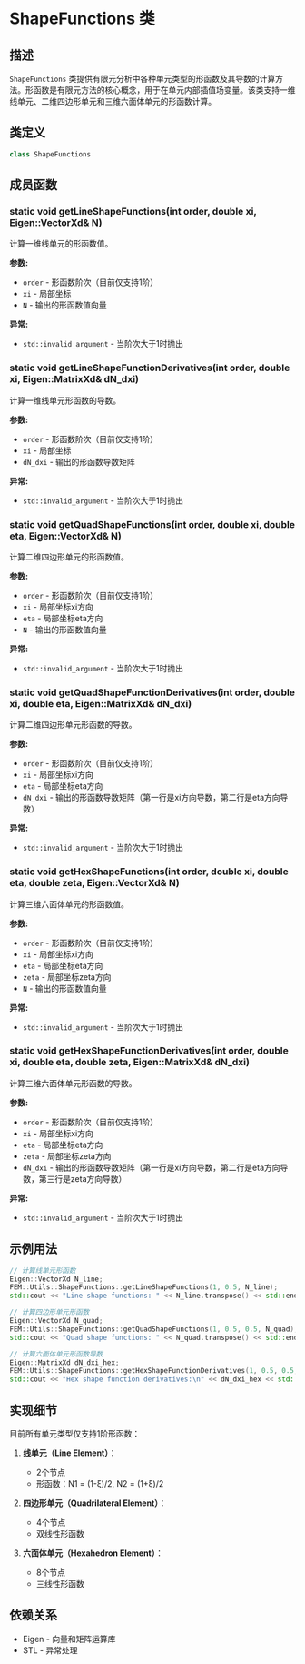 # ShapeFunctions 类

## 描述

`ShapeFunctions` 类提供有限元分析中各种单元类型的形函数及其导数的计算方法。形函数是有限元方法的核心概念，用于在单元内部插值场变量。该类支持一维线单元、二维四边形单元和三维六面体单元的形函数计算。

## 类定义

```cpp
class ShapeFunctions
```

## 成员函数

### static void getLineShapeFunctions(int order, double xi, Eigen::VectorXd& N)

计算一维线单元的形函数值。

**参数:**
- `order` - 形函数阶次（目前仅支持1阶）
- `xi` - 局部坐标
- `N` - 输出的形函数值向量

**异常:**
- `std::invalid_argument` - 当阶次大于1时抛出

### static void getLineShapeFunctionDerivatives(int order, double xi, Eigen::MatrixXd& dN_dxi)

计算一维线单元形函数的导数。

**参数:**
- `order` - 形函数阶次（目前仅支持1阶）
- `xi` - 局部坐标
- `dN_dxi` - 输出的形函数导数矩阵

**异常:**
- `std::invalid_argument` - 当阶次大于1时抛出

### static void getQuadShapeFunctions(int order, double xi, double eta, Eigen::VectorXd& N)

计算二维四边形单元的形函数值。

**参数:**
- `order` - 形函数阶次（目前仅支持1阶）
- `xi` - 局部坐标xi方向
- `eta` - 局部坐标eta方向
- `N` - 输出的形函数值向量

**异常:**
- `std::invalid_argument` - 当阶次大于1时抛出

### static void getQuadShapeFunctionDerivatives(int order, double xi, double eta, Eigen::MatrixXd& dN_dxi)

计算二维四边形单元形函数的导数。

**参数:**
- `order` - 形函数阶次（目前仅支持1阶）
- `xi` - 局部坐标xi方向
- `eta` - 局部坐标eta方向
- `dN_dxi` - 输出的形函数导数矩阵（第一行是xi方向导数，第二行是eta方向导数）

**异常:**
- `std::invalid_argument` - 当阶次大于1时抛出

### static void getHexShapeFunctions(int order, double xi, double eta, double zeta, Eigen::VectorXd& N)

计算三维六面体单元的形函数值。

**参数:**
- `order` - 形函数阶次（目前仅支持1阶）
- `xi` - 局部坐标xi方向
- `eta` - 局部坐标eta方向
- `zeta` - 局部坐标zeta方向
- `N` - 输出的形函数值向量

**异常:**
- `std::invalid_argument` - 当阶次大于1时抛出

### static void getHexShapeFunctionDerivatives(int order, double xi, double eta, double zeta, Eigen::MatrixXd& dN_dxi)

计算三维六面体单元形函数的导数。

**参数:**
- `order` - 形函数阶次（目前仅支持1阶）
- `xi` - 局部坐标xi方向
- `eta` - 局部坐标eta方向
- `zeta` - 局部坐标zeta方向
- `dN_dxi` - 输出的形函数导数矩阵（第一行是xi方向导数，第二行是eta方向导数，第三行是zeta方向导数）

**异常:**
- `std::invalid_argument` - 当阶次大于1时抛出

## 示例用法

```cpp
// 计算线单元形函数
Eigen::VectorXd N_line;
FEM::Utils::ShapeFunctions::getLineShapeFunctions(1, 0.5, N_line);
std::cout << "Line shape functions: " << N_line.transpose() << std::endl;

// 计算四边形单元形函数
Eigen::VectorXd N_quad;
FEM::Utils::ShapeFunctions::getQuadShapeFunctions(1, 0.5, 0.5, N_quad);
std::cout << "Quad shape functions: " << N_quad.transpose() << std::endl;

// 计算六面体单元形函数导数
Eigen::MatrixXd dN_dxi_hex;
FEM::Utils::ShapeFunctions::getHexShapeFunctionDerivatives(1, 0.5, 0.5, 0.5, dN_dxi_hex);
std::cout << "Hex shape function derivatives:\n" << dN_dxi_hex << std::endl;
```

## 实现细节

目前所有单元类型仅支持1阶形函数：

1. **线单元（Line Element）**：
   - 2个节点
   - 形函数：N1 = (1-ξ)/2, N2 = (1+ξ)/2

2. **四边形单元（Quadrilateral Element）**：
   - 4个节点
   - 双线性形函数

3. **六面体单元（Hexahedron Element）**：
   - 8个节点
   - 三线性形函数

## 依赖关系

- Eigen - 向量和矩阵运算库
- STL - 异常处理